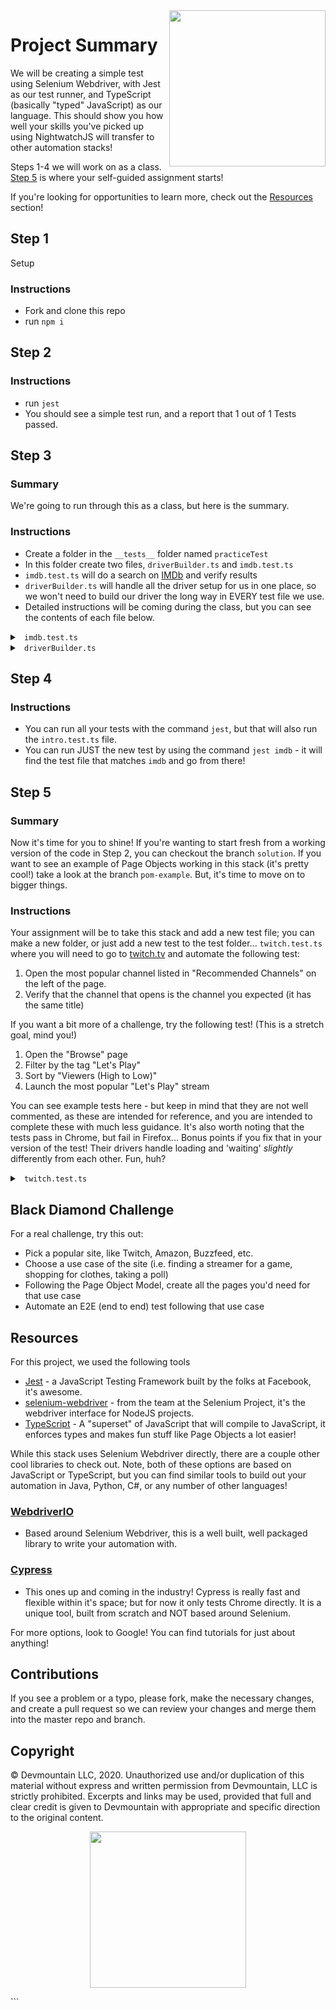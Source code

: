 <img src="https://s3.amazonaws.com/devmountain/readme-logo.png" width="250" align="right">

# Project Summary

We will be creating a simple test using Selenium Webdriver, with Jest as our test runner, and TypeScript (basically "typed" JavaScript) as our language. This should show you how well your skills you've picked up using NightwatchJS will transfer to other automation stacks!

Steps 1-4 we will work on as a class. [Step 5](#step-5) is where your self-guided assignment starts!

If you're looking for opportunities to learn more, check out the [Resources](#resources) section!

## Step 1

Setup

### Instructions

- Fork and clone this repo
- run `npm i`

## Step 2

### Instructions

- run `jest`
- You should see a simple test run, and a report that 1 out of 1 Tests passed.

## Step 3

### Summary

We're going to run through this as a class, but here is the summary.

### Instructions

- Create a folder in the `__tests__` folder named `practiceTest`
- In this folder create two files, `driverBuilder.ts` and `imdb.test.ts`
 - `imdb.test.ts` will do a search on [IMDb](https://www.imdb.com) and verify results
 - `driverBuilder.ts` will handle all the driver setup for us in one place, so we won't need to build our driver the long way in EVERY test file we use.
- Detailed instructions will be coming during the class, but you can see the contents of each file below.

<details>

<summary> <code> imdb.test.ts </code> </summary>

```typescript
//getting our driver builder - other dependencies are automatically imported if we use "tab" completion
import getDriver from './driverBuilder'
import { By, until } from 'selenium-webdriver'

describe('IMDb searching and movie pages', () => {
    //const driver is assigned the driver built by getDriver
    const driver = getDriver('chrome')
    const searchBar = By.name('q') //By is the way to specify locators, here we'll have 4 examples
    const searchButton = By.id('suggestion-search-button')
    const movieLinks = By.xpath('//h3[contains(text(), "Titles")]/..//td[@class="result_text"]/a')
    const resultTitle = By.css('.title_wrapper > h1')

    //beforeEach runs before every "it" statement, and will load the home page
    //don't forget to put 'async' in front of functions that will have any asynchronous code we'll need to 'await'
    beforeEach(async () => {
        await driver.get('https://www.imdb.com')
    })

    //"it" is how we specify a test in our test suite - we can have as many of these as we want
    it('can load', async ()=>{
        //pass the expect what you're looking at, then call the method to check it
        //like expect(<string>).toContain(<another string>)
        expect(await driver.getTitle()).toContain('IMDb')
    })

    it('can find a movie', async()=>{
        //Step 1: Do a search
        //this wait will run the find element command until the "until" is valid, which means
        //the search bar is now loaded and we can type in our search term
        await driver.wait(until.elementLocated(searchBar))
        var search = (await driver).findElement(searchBar)
        await search.sendKeys('Independence Day')
        //we don't need to wait for the page to load here, so we skip the "wait"
        //we can wrap our finding the searchButton in parenthesis to use the WebElement is returns
        //like `await <WebElement>.click()`
        await (await driver.findElement(searchButton)).click()
        
        //Step 2: Pick the first movie result
        await driver.wait(until.elementLocated(movieLinks))
        //findElements PLURAL will return an array of WebElements instead of just one
        //we'll store the array, and then wait for the click on the first one to go through       
        const results = await driver.findElements(movieLinks);
        await results[0].click();

        //Step 3: Check that the title matches what we searched for
        //wait for the result title element to show up
        await driver.wait(until.elementLocated(resultTitle))
        //grab the text and compare it to expected text
        expect(await (await driver.findElement(resultTitle)).getText()).toContain('Independence Day')
    })

    //afterAll runs after all of the "it" statements are done and closes our driver
    afterAll(async () => {
        await driver.quit()
    })
})
```

</details>

<details>

<summary> <code> driverBuilder.ts </code> </summary>

```typescript
const chromedriver = require('chromedriver') //this makes chromedriver avaiable to our tests
const geckodriver = require('geckodriver') //same for geckodriver
import { Builder, Capabilities } from "selenium-webdriver";

// we're exporting a function that will build a driver from scratch
// so we don't need to remember all the steps or include them in EVERY test file
// one thing to remember, `export default` == `module.exports`
export default function getDriver(browser: string) { //we're taking `browser`, which HAS to be a string, as an argument
    //based on the value of `browser`, we'll do something different... Returning a driver for the appropriate browser
    switch (browser.toLowerCase()) {
        case 'chrome':
            return new Builder()
                .withCapabilities(Capabilities.chrome())
                .build()
            break; //technically with a return statement in this 'case' we don't need a `break`, but it doesn't hurt
        case 'firefox':
            return new Builder()
                .withCapabilities(Capabilities.firefox())
                .build()
            break;
        default:
            console.log(`The browser '${browser}' is not supported by this function. Defaulting to Chrome.`)
    }
    //if something goes wrong in the switch, we'll hand back a chromedriver by recalling the function
    return getDriver('chrome'); 
}
```

</details>

## Step 4

### Instructions

- You can run all your tests with the command `jest`, but that will also run the `intro.test.ts` file.
- You can run JUST the new test by using the command `jest imdb` - it will find the test file that matches `imdb` and go from there!

## Step 5

### Summary

Now it's time for you to shine! If you're wanting to start fresh from a working version of the code in Step 2, you can checkout the branch `solution`. If you want to see an example of Page Objects working in this stack (it's pretty cool!) take a look at the branch `pom-example`. But, it's time to move on to bigger things.

### Instructions

Your assignment will be to take this stack and add a new test file; you can make a new folder, or just add a new test to the test folder... `twitch.test.ts` where you will need to go to [twitch.tv](https://www.twitch.tv/) and automate the following test:

1. Open the most popular channel listed in "Recommended Channels" on the left of the page.
2. Verify that the channel that opens is the channel you expected (it has the same title)

If you want a bit more of a challenge, try the following test! (This is a stretch goal, mind you!)

1. Open the "Browse" page
2. Filter by the tag "Let's Play"
3. Sort by "Viewers (High to Low)"
4. Launch the most popular "Let's Play" stream

You can see example tests here - but keep in mind that they are not well commented, as these are intended for reference, and you are intended to complete these with much less guidance. It's also worth noting that the tests pass in Chrome, but fail in Firefox... Bonus points if you fix that in your version of the test! Their drivers handle loading and 'waiting' *slightly* differently from each other. Fun, huh?

<details>

<summary> <code> twitch.test.ts </code> </summary>

```typescript
import getDriver from './driverBuilder'
import { WebDriver, By, until, WebElement } from 'selenium-webdriver'

describe('Twitch TV', ()=>{
    const driver:WebDriver = getDriver('chrome')
    const popularChannels:By = By.css('[data-a-target="side-nav-title"]')
    const menuOptionBrowse:By = By.css('a[data-test-selector="top-nav__browse-link"]')
    const tagSearchBar:By = By.css('input[placeholder="Search Tags"]')
    const letsPlayOption:By = By.css('[title="For streams with an emphasis on the production of video documenting the playthrough of a game"]')
    const letsPlayTag:By = By.css('button[data-a-target="form-tag-Let\'s Play"]')
    const currentSort:By = By.xpath("//button[@data-a-target='browse-sort-menu']/div/div/div[contains(@class, 'tw-flex')]")
    const sortSelectToggle:By = By.className('tw-core-button-label--dropdown')
    const sortViewerCount:By = By.css('[data-test-selector="directory-channel-sort-VIEWER_COUNT"]')
    const firstChannel:By = By.xpath('//div[@data-target="directory-first-item"]//h3')
    const channelInfo:By = By.className('channel-info-content')
    const channelTitle:By = By.tagName('h1')

    beforeEach(async()=>{
        driver.get('https://www.twitch.tv')
        await driver.wait(until.elementLocated(menuOptionBrowse))
    })

    it('logs the current most popular channel, and makes sure the title matches', async()=>{
        await driver.wait(until.elementsLocated(popularChannels))
        const channels: WebElement[] = await driver.findElements(popularChannels)
        const channelName = await channels[0].getText()
        await channels[0].click()
        await driver.wait(until.elementLocated(channelInfo))
        await setTimeout(()=>{}, 1000) //probably not the cleanest option, but it works :)
        expect(channelName).toEqual(await (await driver.findElement(channelTitle)).getText())
    })

    it('launches the most popular "Let\'s Play" stream', async()=>{
        await (await driver.findElement(menuOptionBrowse)).click()
        await driver.wait(until.elementLocated(tagSearchBar))
        await (await driver.findElement(tagSearchBar)).sendKeys("Let's Play")
        await driver.wait(until.elementLocated(letsPlayOption))
        await (await driver.findElement(letsPlayOption)).click()
        await driver.wait(until.elementLocated(letsPlayTag))
        await driver.wait(until.elementLocated(firstChannel))
        await (await driver.findElement(sortSelectToggle)).click()
        await driver.wait(until.elementLocated(sortViewerCount))
        await (await driver.findElement(sortViewerCount)).click()
        await driver.wait(until.elementTextContains(await driver.findElement(currentSort), "High to Low"))
        await (await driver.findElement(firstChannel)).click()
        await driver.wait(until.elementLocated(channelInfo))
        console.log(`The most popular channel right now tagged "Let's Play" is: ${await (await driver.findElement(channelTitle)).getText()}`)
    })

    afterAll(async()=>{
        driver.quit()
    })
})
```

</details>

## Black Diamond Challenge

For a real challenge, try this out:

- Pick a popular site, like Twitch, Amazon, Buzzfeed, etc.
- Choose a use case of the site (i.e. finding a streamer for a game, shopping for clothes, taking a poll)
- Following the Page Object Model, create all the pages you'd need for that use case
- Automate an E2E (end to end) test following that use case

## Resources

For this project, we used the following tools
- [Jest](https://jestjs.io/) - a JavaScript Testing Framework built by the folks at Facebook, it's awesome.
- [selenium-webdriver](https://www.selenium.dev/selenium/docs/api/javascript/module/selenium-webdriver/) - from the team at the Selenium Project, it's the webdriver interface for NodeJS projects.
- [TypeScript](https://www.typescriptlang.org/) - A "superset" of JavaScript that will compile to JavaScript, it enforces types and makes fun stuff like Page Objects a lot easier!

While this stack uses Selenium Webdriver directly, there are a couple other cool libraries to check out. Note, both of these options are based on JavaScript or TypeScript, but you can find similar tools to build out your automation in Java, Python, C#, or any number of other languages!

### [WebdriverIO](https://webdriver.io/)

- Based around Selenium Webdriver, this is a well built, well packaged library to write your automation with.

### [Cypress](https://www.cypress.io/)

- This ones up and coming in the industry! Cypress is really fast and flexible within it's space; but for now it only tests Chrome directly. It is a unique tool, built from scratch and NOT based around Selenium.

For more options, look to Google! You can find tutorials for just about anything!

## Contributions

If you see a problem or a typo, please fork, make the necessary changes, and create a pull request so we can review your changes and merge them into the master repo and branch.

## Copyright

© Devmountain LLC, 2020. Unauthorized use and/or duplication of this material without express and written permission from Devmountain, LLC is strictly prohibited. Excerpts and links may be used, provided that full and clear credit is given to Devmountain with appropriate and specific direction to the original content.

<p align="center">
<img src="https://s3.amazonaws.com/devmountain/readme-logo.png" width="250">
</p>
```
